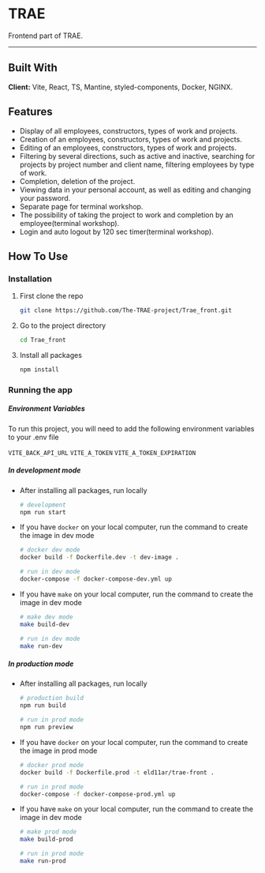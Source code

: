 # TRAE

Frontend part of TRAE.

---

## Built With

**Client:** Vite, React, TS, Mantine, styled-components, Docker, NGINX.

## Features

- Display of all employees, constructors, types of work and projects.
- Creation of an employees, constructors, types of work and projects.
- Editing of an employees, constructors, types of work and projects.
- Filtering by several directions, such as active and inactive, searching for projects by project number and client name, filtering employees by type of work.
- Completion, deletion of the project.
- Viewing data in your personal account, as well as editing and changing your password.
- Separate page for terminal workshop.
- The possibility of taking the project to work and completion by an employee(terminal workshop).
- Login and auto logout by 120 sec timer(terminal workshop).

## How To Use

### Installation

1. First clone the repo

   ```sh
   git clone https://github.com/The-TRAE-project/Trae_front.git
   ```

2. Go to the project directory

   ```sh
   cd Trae_front
   ```

3. Install all packages

   ```sh
   npm install
   ```

### Running the app

##### Environment Variables

To run this project, you will need to add the following environment variables to your .env file

`VITE_BACK_API_URL`
`VITE_A_TOKEN`
`VITE_A_TOKEN_EXPIRATION`

##### In development mode

- After installing all packages, run locally

  ```sh
  # development
  npm run start
  ```

- If you have `docker` on your local computer, run the command to create the image in dev mode

  ```sh
  # docker dev mode
  docker build -f Dockerfile.dev -t dev-image .
  ```

  ```sh
  # run in dev mode
  docker-compose -f docker-compose-dev.yml up
  ```

- If you have `make` on your local computer, run the command to create the image in dev mode

  ```sh
  # make dev mode
  make build-dev
  ```

  ```sh
  # run in dev mode
  make run-dev
  ```

##### In production mode

- After installing all packages, run locally

  ```sh
  # production build
  npm run build
  ```

  ```sh
  # run in prod mode
  npm run preview
  ```

- If you have `docker` on your local computer, run the command to create the image in prod mode

  ```sh
  # docker prod mode
  docker build -f Dockerfile.prod -t eld11ar/trae-front .
  ```

  ```sh
  # run in prod mode
  docker-compose -f docker-compose-prod.yml up
  ```

- If you have `make` on your local computer, run the command to create the image in dev mode

  ```sh
  # make prod mode
  make build-prod
  ```

  ```sh
  # run in prod mode
  make run-prod
  ```
